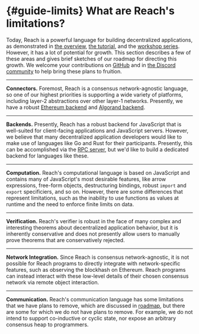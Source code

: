 


# {#guide-limits} What are Reach's limitations?

Today, Reach is a powerful language for building decentralized applications, as demonstrated in [the overview](##overview), [the tutorial](##tut), and the [workshop series](##workshop).
However, it has a lot of potential for growth.
This section describes a few of these areas and gives brief sketches of our roadmap for directing this growth.
We welcome your contributions on [GitHub](https://github.com/reach-sh/reach-lang) and in [the Discord community](${discord}) to help bring these plans to fruition.

---
**Connectors.** Foremost, Reach is a consensus network-agnostic language, so one of our highest priorities is supporting a wide variety of platforms, including layer-2 abstractions over other layer-1 networks.
Presently, we have a robust [Ethereum backend](##ref-network-eth) and [Algorand backend](##ref-network-algo).

---
**Backends.** Presently, Reach has a robust backend for JavaScript that is well-suited for client-facing applications and JavaScript servers.
However, we believe that many decentralized application developers would like to make use of languages like Go and Rust for their participants.
Presently, this can be accomplished via the [RPC server](##ref-backends-rpc), but we'd like to build a dedicated backend for languages like these.

---
**Computation.** Reach's computational language is based on JavaScript and contains many of JavaScript's most desirable features, like arrow expressions, free-form objects, destructuring bindings, robust `import` and `export` specificiers, and so on.
However, there are some differences that represent limitations, such as the inability to use functions as values at runtime and the need to enforce finite limits on data.

---
**Verification.** Reach's verifier is robust in the face of many complex and interesting theorems about decentralized application behavior, but it is inherently conservative and does not presently allow users to manually prove theorems that are conservatively rejected.

---
**Network Integration.** Since Reach is consensus network-agnostic, it is not possible for Reach programs to directly integrate with network-specific features, such as observing the blockhash on Ethereum.
Reach programs can instead interact with these low-level details of their chosen consensus network via remote object interaction.

---
**Communication.**
Reach's communication language has some limitations that we have plans to remove, which are discussed in [roadmap](##guide-roadmap), but there are some for which we do not have plans to remove.
For example, we do not intend to support co-inductive or cyclic state, nor expose an arbitrary consensus heap to programmers.
